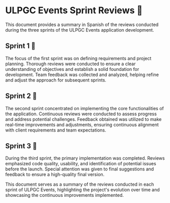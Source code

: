 # ULPGC Events Sprint Reviews 🔄

This document provides a summary in Spanish of the reviews conducted during the three sprints of the ULPGC Events application development.

## Sprint 1 🚀

The focus of the first sprint was on defining requirements and project planning. Thorough reviews were conducted to ensure a clear understanding of objectives and establish a solid foundation for development. Team feedback was collected and analyzed, helping refine and adjust the approach for subsequent sprints.

## Sprint 2 🔄

The second sprint concentrated on implementing the core functionalities of the application. Continuous reviews were conducted to assess progress and address potential challenges. Feedback obtained was utilized to make real-time improvements and adjustments, ensuring continuous alignment with client requirements and team expectations.

## Sprint 3 🏁

During the third sprint, the primary implementation was completed. Reviews emphasized code quality, usability, and identification of potential issues before the launch. Special attention was given to final suggestions and feedback to ensure a high-quality final version.

This document serves as a summary of the reviews conducted in each sprint of ULPGC Events, highlighting the project's evolution over time and showcasing the continuous improvements implemented.
